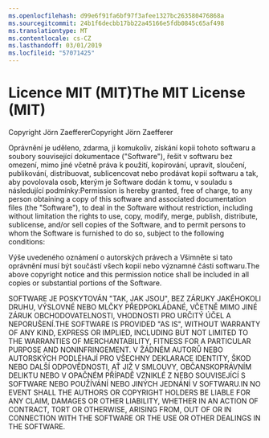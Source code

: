 ```yaml
---
ms.openlocfilehash: d99e6f91fa6bf97f3afee1327bc263580476868a
ms.sourcegitcommit: 24b1f6decbb17bb22a45166e5fdb0845c65af498
ms.translationtype: MT
ms.contentlocale: cs-CZ
ms.lasthandoff: 03/01/2019
ms.locfileid: "57071425"
---
```

<a name="the-mit-license-mit"></a><span data-ttu-id="669cf-101">Licence MIT (MIT)</span><span class="sxs-lookup"><span data-stu-id="669cf-101">The MIT License (MIT)</span></span>
=====================

<span data-ttu-id="669cf-102">Copyright Jörn Zaefferer</span><span class="sxs-lookup"><span data-stu-id="669cf-102">Copyright Jörn Zaefferer</span></span>

<span data-ttu-id="669cf-103">Oprávnění je uděleno, zdarma, ji komukoliv, získání kopii tohoto softwaru a soubory související dokumentace ("Software"), řešit v softwaru bez omezení, mimo jiné včetně práva k použití, kopírování, upravit, sloučení, publikování, distribuovat, sublicencovat nebo prodávat kopií softwaru a tak, aby povolovala osob, kterým je Software dodán k tomu, v souladu s následující podmínky:</span><span class="sxs-lookup"><span data-stu-id="669cf-103">Permission is hereby granted, free of charge, to any person obtaining a copy of this software and associated documentation files (the "Software"), to deal in the Software without restriction, including without limitation the rights to use, copy, modify, merge, publish, distribute, sublicense, and/or sell copies of the Software, and to permit persons to whom the Software is furnished to do so, subject to the following conditions:</span></span>

<span data-ttu-id="669cf-104">Výše uvedeného oznámení o autorských právech a Všimněte si tato oprávnění musí být součástí všech kopií nebo významné části softwaru.</span><span class="sxs-lookup"><span data-stu-id="669cf-104">The above copyright notice and this permission notice shall be included in all copies or substantial portions of the Software.</span></span>

<span data-ttu-id="669cf-105">SOFTWARE JE POSKYTOVÁN "TAK, JAK JSOU", BEZ ZÁRUKY JAKÉHOKOLI DRUHU, VÝSLOVNÉ NEBO MLČKY PŘEDPOKLÁDANÉ, VČETNĚ MIMO JINÉ ZÁRUK OBCHODOVATELNOSTI, VHODNOSTI PRO URČITÝ ÚČEL A NEPORUŠENÍ.</span><span class="sxs-lookup"><span data-stu-id="669cf-105">THE SOFTWARE IS PROVIDED "AS IS", WITHOUT WARRANTY OF ANY KIND, EXPRESS OR IMPLIED, INCLUDING BUT NOT LIMITED TO THE WARRANTIES OF MERCHANTABILITY, FITNESS FOR A PARTICULAR PURPOSE AND NONINFRINGEMENT.</span></span> <span data-ttu-id="669cf-106">V ŽÁDNÉM AUTORŮ NEBO AUTORSKÝCH PODLÉHAJÍ PRO VŠECHNY DEKLARACE IDENTITY, ŠKOD NEBO DALŠÍ ODPOVĚDNOSTI, AŤ JIŽ V SMLOUVY, OBČANSKOPRÁVNÍM DELIKTU NEBO V OPAČNÉM PŘÍPADĚ VZNIKLÉ Z NEBO SOUVISEJÍCÍ S SOFTWARE NEBO POUŽÍVÁNÍ NEBO JINÝCH JEDNÁNÍ V SOFTWARU.</span><span class="sxs-lookup"><span data-stu-id="669cf-106">IN NO EVENT SHALL THE AUTHORS OR COPYRIGHT HOLDERS BE LIABLE FOR ANY CLAIM, DAMAGES OR OTHER LIABILITY, WHETHER IN AN ACTION OF CONTRACT, TORT OR OTHERWISE, ARISING FROM, OUT OF OR IN CONNECTION WITH THE SOFTWARE OR THE USE OR OTHER DEALINGS IN THE SOFTWARE.</span></span>
